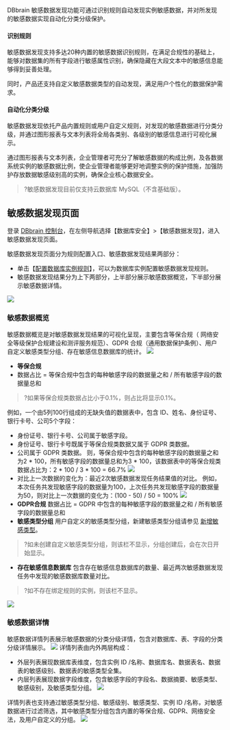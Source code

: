 
DBbrain 敏感数据发现功能可通过识别规则自动发现实例敏感数据，并对所发现的敏感数据实现自动化分类分级保护。

#### 识别规则
敏感数据发现支持多达20种内置的敏感数据识别规则，在满足合规性的基础上，能够对数据集的所有字段进行敏感属性识别，确保隐藏在大段文本中的敏感信息能够得到妥善处理。

同时，产品还支持自定义敏感数据类型的自动发现，满足用户个性化的数据保护需求。

#### 自动化分类分级
敏感数据发现依托产品内置规则或用户自定义规则，对发现的敏感数据进行分类分级，并通过图形报表与文本列表将全局各类别、各级别的敏感信息进行可视化展示。

通过图形报表与文本列表，企业管理者可充分了解敏感数据的构成比例，及各数据系统实例的敏感数据比例，使企业管理者能够更好地调整实例的保护措施，加强防护存放数据敏感级别高的实例，确保企业核心数据安全。

>?敏感数据发现目前仅支持云数据库 MySQL（不含基础版）。


## 敏感数据发现页面
登录 [DBbrain 控制台](https://console.cloud.tencent.com/dbbrain/sensitive-data)，在左侧导航选择【数据库安全】>【敏感数据发现】，进入敏感数据发现页面。

敏感数据发现页面分为规则配置入口、敏感数据发现结果两部分：
- 单击【[配置数据库实例规则](https://cloud.tencent.com/document/product/1130/48518)】，可以为数据库实例配置敏感数据发现规则。
- 敏感数据发现结果分为上下两部分，上半部分展示敏感数据概览，下半部分展示敏感数据详情。

![](https://main.qcloudimg.com/raw/a71b99616583b9573dc17b9a33fe0ebc.png)


### 敏感数据概览
敏感数据概览是对敏感数据发现结果的可视化呈现，主要包含等保合规（ 网络安全等级保护合规建设和测评服务规范）、GDPR 合规（通用数据保护条例）、用户自定义敏感类型分组、存在敏感信息数据库的统计。
![](https://main.qcloudimg.com/raw/272cf5db163a1def1551b7cc15f2c9a5.png)

- **等保合规**
 - 数据占比 = 等保合规中包含的每种敏感字段的数据量之和 / 所有敏感字段的数据量总和
>?如果等保合规类数据占比小于0.1%，则占比将显示0.1%。
>
例如，一个由5列100行组成的无缺失值的数据表中，包含 ID、姓名、身份证号、银行卡号、公司5个字段：
   - 身份证号、银行卡号、公司属于敏感字段。
   - 身份证号、银行卡号既属于等保合规类数据又属于 GDPR 类数据。
   - 公司属于 GDPR 类数据。
 则，等保合规中包含的每种敏感字段的数据量之和为2 * 100，所有敏感字段的数据量总和为3 * 100，该数据表中的等保合规类数据占比为：2 * 100 / 3 * 100 = 66.7%
![](https://main.qcloudimg.com/raw/644658948f9471e8d2d5aa8deaee34f6.png)
 - 对比上一次数据的变化为：最近2次敏感数据发现任务结果值的对比。
例如，本次任务共发现敏感字段的数据量为100，上次任务共发现敏感字段的数据量为50，则对比上一次数据的变化为：(100 - 50) / 50 = 100%
![](https://main.qcloudimg.com/raw/fe383b1c0b23d8156ec6b89e2664c88a.png)
- **GDPR合规**
数据占比 = GDPR 中包含的每种敏感字段的数据量之和 / 所有敏感字段的数据量总和
- **敏感类型分组**
用户自定义的敏感类型分组，新建敏感类型分组请参见 [新增敏感类型](https://cloud.tencent.com/document/product/1130/48519#.E6.96.B0.E5.A2.9E.E6.95.8F.E6.84.9F.E7.B1.BB.E5.9E.8B)。
>?如未创建自定义敏感类型分组，则该栏不显示，分组创建后，会在次日开始显示。
- **存在敏感信息数据库**
包含存在敏感信息数据库的数量、最近两次敏感数据发现任务中发现的敏感数据库数量对比。
>?如不存在绑定规则的实例，则该栏不显示。
>
![](https://main.qcloudimg.com/raw/45ad3ae7ec35a3acabd14b3cb67adb3a.png)


### 敏感数据详情
敏感数据详情列表展示敏感数据的分类分级详情，包含对数据库、表、字段的分类分级详情展示。
![](https://main.qcloudimg.com/raw/e7afb5b5a287282f1bed0776f2f207d4.png)
详情列表由内外两层构成：
- 外层列表展现数据库表维度，包含实例 ID /名称、数据库名、数据表名、数据表的敏感级别、数据表的敏感类型全集。
- 内层列表展现数据字段维度，包含敏感字段的字段名、数据摘要、敏感类型、敏感级别，及敏感类型分组。
![](https://main.qcloudimg.com/raw/51c93272695591374bc04f129cd6221a.png)

详情列表也支持通过敏感类型分组、敏感级别、敏感类型、实例 ID /名称，对敏感数据进行过滤筛选，其中敏感类型分组包含内置的等保合规、GDPR、网络安全法，及用户自定义的分组。
![](https://main.qcloudimg.com/raw/95710a9b03dce3ddd70d544f061a2484.png)
